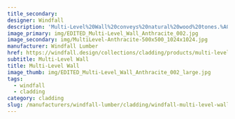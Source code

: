 ```yaml
---
title_secondary:
designer: Windfall
description: 'Multi-Level%20Wall%20conveys%20natural%20wood%20tones.%A0The%20cladding%20is%20made%20from%20reclaimed%20Douglas%20fir%20solid%20and%20glue%20laminated%20beams%20from%20deconstructed%20industrial%2C%20agricultural%2C%20and%20residential%20buildings%20in%20the%20Pacific%20NW.%A0Multi-level%20wall%A0has%20rounded%20edges%20and%20tongue%20and%20groove%20sides%20with%20for%20easy%20installation.%2025%25%20of%A0the%20boards%20have%A0a%20skip-sawn%20face.%A0Some%20reclaimed%20marks%20may%20be%20evident%20including%20nail%20holes%2C%20staining%2C%20and%20finger%20joints.%A0Available%20in%20smooth%20or%20textured%20face%20and%20in%208%20standard%20finishes.%20Dimensions%3A%201/2%22%2C%205/8%22%20and%203/4%22%20thick%20x%203%201/2%22%20wide%20in%20random%20lengths%20of%202%27%20to%206%27.'
image_primary: img/EDITED_Multi-Level_Wall_Anthracite_002.jpg
image_secondary: img/MultiLevel-Anthracite-500x500_1024x1024.jpg
manufacturer: Windfall Lumber
href: https://windfall.design/collections/cladding/products/multi-level-wall
subtitle: Multi-Level Wall
title: Multi-Level Wall
image_thumb: img/EDITED_Multi-Level_Wall_Anthracite_002_large.jpg
tags:
  - windfall
  - cladding
category: cladding
slug: /manufacturers/windfall-lumber/cladding/windfall-multi-level-wall
---
```

